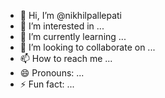 - 👋 Hi, I’m @nikhilpallepati
- 👀 I’m interested in ...
- 🌱 I’m currently learning ...
- 💞️ I’m looking to collaborate on ...
- 📫 How to reach me ...
- 😄 Pronouns: ...
- ⚡ Fun fact: ...

<!---
nikhilpallepati/nikhilpallepati is a ✨ special ✨ repository because its `README.md` (this file) appears on your GitHub profile.
You can click the Preview link to take a look at your changes.
--->
